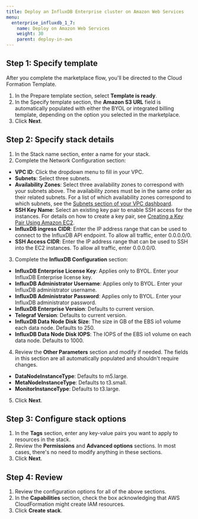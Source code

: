 ```yaml
---
title: Deploy an InfluxDB Enterprise cluster on Amazon Web Services
menu:
  enterprise_influxdb_1_7:
    name: Deploy on Amazon Web Services
    weight: 30
    parent: deploy-in-aws
---
```


<!-- Gunnar--can you add some pverview/intro text here?-->

## Step 1: Specify template

After you complete the marketplace flow, you'll be directed to the Cloud Formation Template.

1. In the Prepare template section, select **Template is ready**.
2. In the Specify template section, the **Amazon S3 URL** field is automatically populated with either the BYOL or integrated billing template, depending on the option you selected in the marketplace.
3. Click **Next**.

## Step 2: Specify stack details

1. In the Stack name section, enter a name for your stack.
2. Complete the Network Configuration section:
  - **VPC ID**: Click the dropdown menu to fill in your VPC.
  - **Subnets**: Select three subnets.
  - **Availability Zones**: Select three availability zones to correspond with your subnets above. The availability zones must be in the same order as their related subnets. For a list of which availability zones correspond to which subnets, see the [Subnets section of your VPC dashboard](https://console.aws.amazon.com/vpc/home?region=us-east-1#subnets:sort=SubnetId).
  - **SSH Key Name**: Select an existing key pair to enable SSH access for the instances. For details on how to create a key pair, see [Creating a Key Pair Using Amazon EC2](https://docs.aws.amazon.com/AWSEC2/latest/UserGuide/ec2-key-pairs.html#having-ec2-create-your-key-pair).
  - **InfluxDB ingress CIDR**: Enter the IP address range that can be used to connect to the InfluxDB API endpoint. To allow all traffic, enter 0.0.0.0/0.
  - **SSH Access CIDR**: Enter the IP address range that can be used to SSH into the EC2 instances. To allow all traffic, enter 0.0.0.0/0.
3. Complete the **InfluxDB Configuration** section:
  - **InfluxDB Enterprise License Key**: Applies only to BYOL. Enter your InfluxDB Enterprise license key.
  - **InfluxDB Administrator Username**: Applies only to BYOL. Enter your InfluxDB administrator username.
  - **InfluxDB Administrator Password**: Applies only to BYOL. Enter your InfluxDB administrator password.
  - **InfluxDB Enterprise Version**: Defaults to current version. <!--IS this going to be taken out?-->
  - **Telegraf Version**: Defaults to current version.
  - **InfluxDB Data Node Disk Size**: The size in GB of the EBS io1 volume each data node. Defaults to 250.
  - **InfluxDB Data Node Disk IOPS**: The IOPS of the EBS io1 volume on each data node. Defaults to 1000.
4. Review the **Other Parameters** section and modify if needed. The fields in this section are all automatically populated and shouldn't require changes.
  - **DataNodeInstanceType**: Defaults to m5.large.
  - **MetaNodeInstanceType**: Defaults to t3.small.
  - **MonitorInstanceType**: Defaults to t3.large.
5. Click **Next**.

## Step 3: Configure stack options

1. In the **Tags** section, enter any key-value pairs you want to apply to resources in the stack.
2. Review the **Permissions** and **Advanced options** sections. In most cases, there's no need to modify anything in these sections.
3. Click **Next**.

## Step 4: Review

1. Review the configuration options for all of the above sections.
2. In the **Capabilities** section, check the box acknowledging that AWS CloudFormation might create IAM resources.
3. Click **Create stack**.
